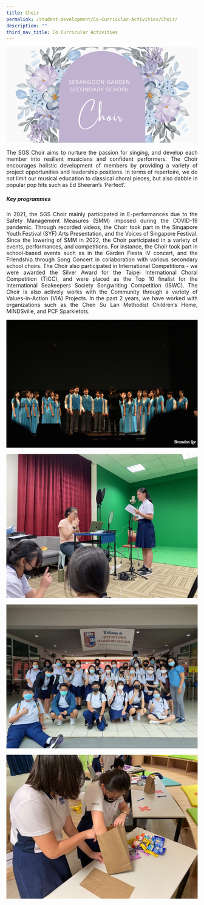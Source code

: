```yaml
---
title: Choir
permalink: /student-development/Co-Curricular-Activities/Choir/
description: ""
third_nav_title: Co Curricular Activities
---
```

![](/images/Choir.gif)

<p style="text-align: justify;"> The SGS Choir aims to nurture the passion for singing, and develop each member into resilient musicians and confident performers. The Choir encourages holistic development of members by providing a variety of project opportunities and leadership positions. In terms of repertoire, we do not limit our musical education to classical choral pieces, but also dabble in popular pop hits such as Ed Sheeran’s ‘Perfect’. </p>


##### **Key programmes**

<p style="text-align: justify;"> In 2021, the SGS Choir mainly participated in E-performances due to the Safety Management Measures (SMM) imposed during the COVID-19 pandemic. Through recorded videos, the Choir took part in the Singapore Youth Festival (SYF) Arts Presentation, and the Voices of Singapore Festival. Since the lowering of SMM in 2022, the Choir participated in a variety of events, performances, and competitions. For instance, the Choir took part in school-based events such as in the Garden Fiesta IV concert, and the Friendship through Song Concert in collaboration with various secondary school choirs. The Choir also participated in International Competitions - we were awarded the Silver Award for the Taipei International Choral Competition (TICC), and were placed as the Top 10 finalist for the International Seakeepers Society Songwriting Competition (ISWC). The Choir is also actively works with the Community through a variety of Values-in-Action (VIA) Projects. In the past 2 years, we have worked with organizations such as the Chen Su Lan Methodist Children’s Home, MINDSville, and PCF Sparkletots. </p>

![](/images/CCA%20Choral%20Ensemble/1%20Choral%20Ensemble.jpeg)

![](/images/CCA%20Choral%20Ensemble/2%20Choral%20Ensemble.jpeg)

![](/images/CCA%20Choral%20Ensemble/3%20Choral%20Ensemble.jpeg)

![](/images/CCA%20Choral%20Ensemble/5%20Choral%20Ensemble.jpg)